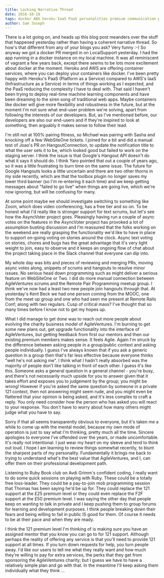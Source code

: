 ```yaml
---
title: Lacking Narrative Thread
date: 2016-10-18
tags: docker AWS heroku IaaS PaaS personalities premium communication planning model
author: Sam Joseph
---
```


There is a lot going on, and heads up this blog post meanders over the stuff that happened yesterday rather than having a coherent narrative thread.  So how's that different from any of your blogs you ask?  Very funny :-) So anyway we got a docker PR merged in on LocalSupport yesterday.  I had the app running in a docker instance on my local machine.  It was all reminiscent of vagrant a few years back, except there seems to be lots more excitement about docker at the moment.  Heroku and AWS are offering container services, where you can deploy your containers like docker.  I've been pretty happy with Heroku's PaaS (Platform as a Service) compared to AWS's IaaS (Infrastructure as a Service) in terms of things working as I expected, and the PaaS reducing the complexity I have to deal with.  That said I haven't been trying to deploy real-time machine learning components and have been dreaming to the siren song of traditional web apps.  Maybe containers like docker will give more flexibility and robustness in the future, but at the moment I'm not sure what end-user problem we're solving, apart from following the interests of our developers.  But, as I've mentioned before, our developers are also our end-users and if they're inspired to look at something, then arguably it makes sense to follow their lead.

I'm still not at 100% pairing fitness, so Michael was pairing with Sasha and knocking off a few WebSiteOne tickets.  I joined for a bit and did a manual test of Joao's PR on HangoutConnection, to update the notification title to what the user sets it to be, which looked good but failed to work on the staging server.  I think the issue is that Google's Hangout API doesn't do what it says it should do.  I think Yaro pointed that out a couple of years ago, so it was a little frustrating to burn time on the same issue.  The future for Google Hangouts looks a little uncertain and there are two other thorns in my side recently, which are that the toolbox plugin no longer saves my lower third banner (so I'm re-entering it each time) and we keep getting messages about "failed to go live" when things are going live, which we're now ignoring, but will be confusing for many.

At some point maybe we should investigate switching to something like Zoom, which does video conferencing, has a free tier and so on.  To be honest what I'd really like is stronger support for text scrums, but let's see how the AsyncVoter project goes.  Pleasingly having run a couple of async votes on the features in the AsyncVoter project has provoked a lot of assumption busting discussion and I'm reassured that the folks working on the weekend are really grasping the functionality we'd like to have in place to support on-going voting on stories around the clock.  Async text voting on stories, chores and bugs has the great advantage that it's very light weight to join, easy to observe and it keeps an ongoing flow of chat about the project taking place in the Slack channel that everyone can dip into.

My whole day was bits and pieces of reviewing and merging PRs, moving async votes along, snippets of scrums and hangouts to resolve minor issues.  No serious head down programming such as might deliver a serious feature on WebSiteOne or Two.  I did do more manual connection between AgileVentures scrums and the Remote Pair Programming meetup group.  I think we've now had a least two new people join hangouts through that.  At yesterday's Kent Beck we had one person coming from the MOOC, one from the meet up group and one who had seen me present at Remote Rails Conf; along with two regulars.  Cusp of critical mass?  I've thought that so many times before I know not to get my hopes up.

What I did manage to get done was to reach out more people about evolving the charity business model of AgileVentures.  I'm burning to get some new plans out, get upgrade functionality into the interface of AgileVentures, but getting feedback from first our mentors and then our existing premium members makes sense.  It feels Agile.  Again I'm struck by the difference between asking people in a group/public context and asking people individually.  I guess I've always known that if you ask a generic question in a group then that's far less effective because everyone thinks "well he's not asking me".  I think what I hadn't really absorbed was the majority of people don't like talking in front of each other.  I guess it's like this.  Someone asks a general question in a general channel - you're busy, and there's not necessarily much upside for you to answer given that it takes effort and exposes you to judgement by the group; you might be wrong!  However if you're asked the same question by someone in a private 121 context, then not answering might seem rude, and you might even be flattered that your opinion is being asked, and it's less complex to craft a reply.  You only need consider how the person who has asked you will react to your response.  You don't have to worry about how many others might judge what you have to say.

Sorry if that all seems transparently obvious to everyone, but it's taken me a while to come up with the mental model, because my own mode of operation is just to say what I'm thinking, pretty much all the time.  Sincere apologies to everyone I've offended over the years, or made uncomfortable.  It's really not intentional.  I just wear my heart on my sleeve and tend to think out loud.  I hope I am learning to review things somewhat recently, to blunt the sharpest parts of my personality.  Fundamentally it brings me back to trying to understand what's the best value that AgileVentures, and I, can offer them on their professional development path.

Listening to Ruby Book club on Avdi Grimm's confident coding, I really want to do some quick sessions on playing with Ruby.  These could be a totally free loss-leader.  They could be a pay-to-join mob programming session that Thomas has been saying he'd be up for.  They could replace the 121 support at the £25 premium level or they could even replace the F2F support at the £50 premium level.  I was saying the other day that people keep on wanting to talk in private and I keep pushing them to group forums for learning and development purposes.  I think people breaking down their fears and being willing to fail in public IS good for them.  Of course it needs to be at their pace and when they are ready.

I think the 121 premium level I'm thinking of is making sure you have an assigned mentor that you know you can go to for 121 support.  Although perhaps the reality of offering any service is that you'll need to provide 121 support at all times.  If you turn down requests for help, you turn people away.  I'd like our users to tell me what they really want and how much they're willing to pay for extra services, the perks that they get from sponsoring the AgileVentures charity; but I guess we have to have a relatively simple plan and go with that.  In the meantime I'll keep asking them individually what they think ...

